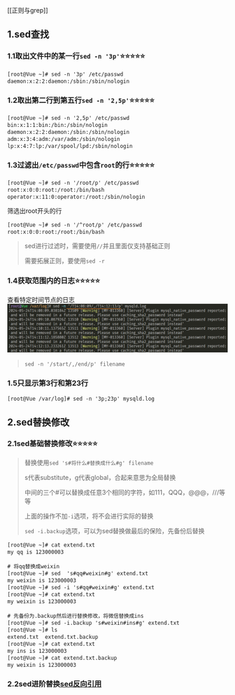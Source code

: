 [[正则与grep]]

## 1.sed查找
### 1.1取出文件中的某一行`sed -n '3p'`⭐⭐⭐⭐⭐
```shell
[root@Vue ~]# sed -n '3p' /etc/passwd
daemon:x:2:2:daemon:/sbin:/sbin/nologin
```

### 1.2取出第二行到第五行`sed -n '2,5p'`⭐⭐⭐⭐⭐

```shell
[root@Vue ~]# sed -n '2,5p' /etc/passwd
bin:x:1:1:bin:/bin:/sbin/nologin
daemon:x:2:2:daemon:/sbin:/sbin/nologin
adm:x:3:4:adm:/var/adm:/sbin/nologin
lp:x:4:7:lp:/var/spool/lpd:/sbin/nologin
```

### 1.3过滤出`/etc/passwd`中包含`root`的行⭐⭐⭐⭐⭐

```shell
[root@Vue ~]# sed -n '/root/p' /etc/passwd
root:x:0:0:root:/root:/bin/bash
operator:x:11:0:operator:/root:/sbin/nologin
```

筛选出root开头的行

```shell
[root@Vue ~]# sed -n '/^root/p' /etc/passwd
root:x:0:0:root:/root:/bin/bash
```

>sed进行过滤时，需要使用`//`并且里面仅支持基础正则
>
>需要拓展正则，要使用`sed -r`

### 1.4获取范围内的日志⭐⭐⭐⭐⭐

查看特定时间节点的日志
![](attachments/Pasted%20image%2020240525203926.png)

>`sed -n '/start/,/end/p' filename`


### 1.5只显示第3行和第23行
```shell
[root@Vue /var/log]# sed -n '3p;23p' mysqld.log
```

## 2.sed替换修改
### 2.1sed基础替换修改⭐⭐⭐⭐⭐

>替换使用`sed 's#将什么#替换成什么#g' filename`
>
>s代表substitute，g代表global，合起来意思为全局替换
>
>中间的三个#可以替换成任意3个相同的字符，如111，QQQ，@@@，///等等
>
>上面的操作不加`-i`选项，将不会进行实际的替换
>
>`sed -i.backup`选项，可以为sed替换做最后的保险，先备份后替换
```shell
[root@Vue ~]# cat extend.txt
my qq is 123000003

# 将qq替换成weixin
[root@Vue ~]# sed  's#qq#weixin#g' extend.txt
my weixin is 123000003
[root@Vue ~]# sed -i 's#qq#weixin#g' extend.txt
[root@Vue ~]# cat extend.txt
my weixin is 123000003

# 先备份为.backup然后进行替换修改，将微信替换成ins
[root@Vue ~]# sed -i.backup 's#weixin#ins#g' extend.txt
[root@Vue ~]# ls
extend.txt  extend.txt.backup
[root@Vue ~]# cat extend.txt
my ins is 123000003
[root@Vue ~]# cat extend.txt.backup
my weixin is 123000003
```

### 2.2sed进阶替换[sed反向引用](正则与grep.md#3.%20`()`表示一个整体，用于后向引用（sed反向引用）)
